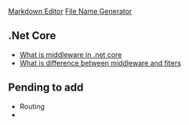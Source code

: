 [Markdown Editor](https://dillinger.io)
[File Name Generator](https://branch-name-generator.sbyte.dev)

## .Net Core

- [What is middleware in .net core](.netcore/what_is_middleware_in_.net_core.md)
- [What is difference between middleware and fiters](.netcore/what_is_difference_between_middleware_and_fiters.md)


## Pending to add 
- Routing
- 
